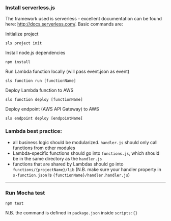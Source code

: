 ### Install serverless.js

The framework used is serverless - excellent documentation can be found here: http://docs.serverless.com/. Basic commands are:

Initialize project
```
sls project init
```

Install node.js dependencies
```
npm install
```

Run Lambda function locally (will pass event.json as event)
```
sls function run [functionName]
```

Deploy Lambda function to AWS
```
sls function deploy [functionName]
```

Deploy endpoint (AWS API Gateway) to AWS
```
sls endpoint deploy [endpointName[
```



### Lambda best practice:

* all business logic should be modularized. `handler.js` should only call functions from other modules
* Lambda-specific functions should go into `functions.js`, which should be in the same directory as the `handler.js`
* functions that are shared by Lambdas should go into `functions/{projectName}/lib` (N.B. make sure your handler property in `s-function.json` is `{functionName}/handler.handler.js`)

---


### Run Mocha test 
```
npm test
```
N.B. the command is defined in `package.json` inside `scripts:{}`